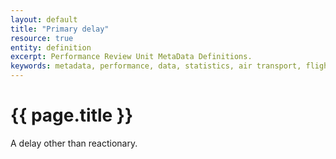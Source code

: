 ```yaml
---
layout: default
title: "Primary delay"
resource: true
entity: definition
excerpt: Performance Review Unit MetaData Definitions.
keywords: metadata, performance, data, statistics, air transport, flights, europe, delay
---
```

# {{ page.title }}

A delay other than reactionary.